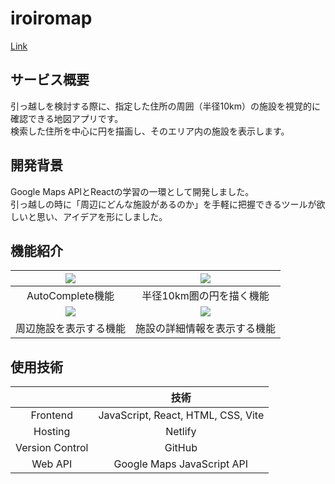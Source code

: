 # iroiromap  
[Link](https://68918a7d80667d69b769f1b0--iroiromap.netlify.app/)  

 ## サービス概要  
引っ越しを検討する際に、指定した住所の周囲（半径10km）の施設を視覚的に確認できる地図アプリです。  
検索した住所を中心に円を描画し、そのエリア内の施設を表示します。
  
 ## 開発背景  
Google Maps APIとReactの学習の一環として開発しました。  
引っ越しの時に「周辺にどんな施設があるのか」を手軽に把握できるツールが欲しいと思い、アイデアを形にしました。
  
 ## 機能紹介
| ![](https://imgpoi.com/i/8572EE.gif) | ![](https://imgpoi.com/i/857MWB.gif) | 
|:-----------:|:------------:|
|AutoComplete機能|半径10km圏の円を描く機能|
| ![](https://imgpoi.com/i/85K979.gif) | ![](https://imgpoi.com/i/85K5NG.gif) | 
|周辺施設を表示する機能|施設の詳細情報を表示する機能|
  
 ## 使用技術	

|  | 技術 |
|:-----------:|:------------:|
|Frontend| JavaScript, React, HTML, CSS, Vite|
|Hosting| Netlify |
|Version Control| GitHub |
|Web API| Google Maps JavaScript API |  
